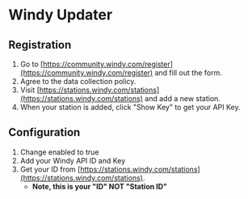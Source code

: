 # Windy Updater

## Registration

1. Go to [https://community.windy.com/register](https://community.windy.com/register) and fill out the form.
1. Agree to the data collection policy.
1. Visit [https://stations.windy.com/stations](https://stations.windy.com/stations) and add a new station.
1. When your station is added, click "Show Key" to get your API Key.

## Configuration

1. Change enabled to true
1. Add your Windy API ID and Key
1. Get your ID from [https://stations.windy.com/stations](https://stations.windy.com/stations).
    - **Note, this is your "ID" NOT "Station ID"**
